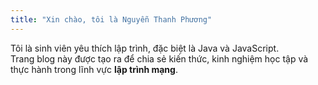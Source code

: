 ```yaml
---
title: "Xin chào, tôi là Nguyễn Thanh Phương"
---
```


Tôi là sinh viên yêu thích lập trình, đặc biệt là Java và JavaScript.  
Trang blog này được tạo ra để chia sẻ kiến thức, kinh nghiệm học tập và thực hành trong lĩnh vực **lập trình mạng**.
